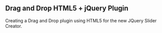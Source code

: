 Drag and Drop HTML5 + jQuery Plugin
------------------------------------


Creating a Drag and Drop plugin using HTML5 for the new JQuery Slider Creator.